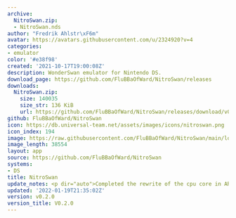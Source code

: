 ```yaml
---
archive:
  NitroSwan.zip:
  - NitroSwan.nds
author: "Fredrik Ahlstr\xF6m"
avatar: https://avatars.githubusercontent.com/u/2324920?v=4
categories:
- emulator
color: '#e38f98'
created: '2021-10-17T19:00:08Z'
description: WonderSwan emulator for Nintendo DS.
download_page: https://github.com/FluBBaOfWard/NitroSwan/releases
downloads:
  NitroSwan.zip:
    size: 140035
    size_str: 136 KiB
    url: https://github.com/FluBBaOfWard/NitroSwan/releases/download/v0.2.0/NitroSwan.zip
github: FluBBaOfWard/NitroSwan
icon: https://db.universal-team.net/assets/images/icons/nitroswan.png
icon_index: 194
image: https://raw.githubusercontent.com/FluBBaOfWard/NitroSwan/main/logo.png
image_length: 38554
layout: app
source: https://github.com/FluBBaOfWard/NitroSwan
systems:
- DS
title: NitroSwan
update_notes: <p dir="auto">Completed the rewrite of the cpu core in ARM asm.</p>
updated: '2022-01-19T21:35:02Z'
version: v0.2.0
version_title: V0.2.0
---
```

